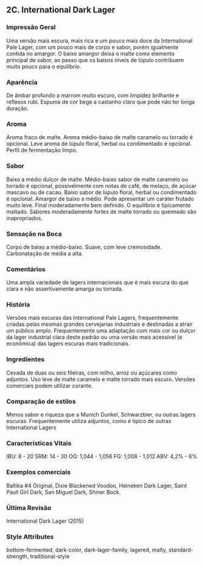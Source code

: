 ## 2C. International Dark Lager

### Impressão Geral

Uma versão mais escura, mais rica e um pouco mais doce da International Pale Lager, com um pouco mais de corpo e sabor, porém igualmente contida no amargor. O baixo amargor deixa o malte como elemento principal de sabor, ao passo que os baixos níveis de lúpulo contribuem muito pouco para o equilíbrio.

### Aparência

De âmbar profundo a marrom muito escuro, com limpidez brilhante e reflexos rubi. Espuma de cor bege a castanho claro que pode não ter longa duração.

### Aroma

Aroma fraco de malte. Aroma médio-baixo de malte caramelo ou torrado é opcional. Leve aroma de lúpulo floral, herbal ou condimentado é opcional. Perfil de fermentação limpo.

### Sabor

Baixo a médio dulçor de malte. Médio-baixo sabor de malte caramelo ou torrado é opcional, possivelmente com notas de café, de melaço, de açúcar mascavo ou de cacau. Baixo sabor de lúpulo floral, herbal ou condimentado é opcional. Amargor de baixo a médio. Pode apresentar um caráter frutado muito leve. Final moderadamente bem definido. O equilíbrio é tipicamente maltado. Sabores moderadamente fortes de malte torrado ou queimado são inapropriados.

### Sensação na Boca

Corpo de baixo a médio-baixo. Suave, com leve cremosidade. Carbonatação de média a alta.

### Comentários

Uma ampla variedade de lagers internacionais que é mais escura do que clara e não assertivamente amarga ou torrada.

### História

Versões mais escuras das International Pale Lagers, frequentemente criadas pelas mesmas grandes cervejarias industriais e destinadas a atrair um público amplo. Frequentemente uma adaptação com mais cor ou dulçor da lager industrial clara deste padrão ou uma versão mais acessível (e econômica) das lagers escuras mais tradicionais.

### Ingredientes

Cevada de duas ou seis fileiras, com milho, arroz ou açúcares como adjuntos. Uso leve de malte caramelo e malte torrado mais escuro. Versões comerciais podem utilizar corante.

### Comparação de estilos

Menos sabor e riqueza que a Munich Dunkel, Schwarzbier, ou outras lagers escuras. Frequentemente utiliza adjuntos, como é típico de outras International Lagers

### Características Vitais

IBU: 8 - 20
SRM: 14 - 30
OG: 1,044 - 1,056
FG: 1,008 - 1,012
ABV: 4,2% - 6%

### Exemplos comerciais

Baltika #4 Original, Dixie Blackened Voodoo, Heineken Dark Lager, Saint Pauli Girl Dark, San Miguel Dark, Shiner Bock.

### Última Revisão

International Dark Lager (2015)

### Style Attributes

bottom-fermented, dark-color, dark-lager-family, lagered, malty, standard-strength, traditional-style

